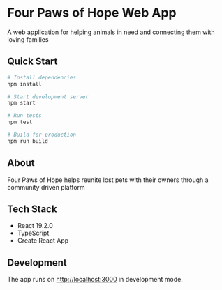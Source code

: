 # Four Paws of Hope Web App

A web application for helping animals in need and connecting them with loving families 

## Quick Start

```bash
# Install dependencies
npm install

# Start development server
npm start

# Run tests
npm test

# Build for production
npm run build
```

## About

Four Paws of Hope helps reunite lost pets with their owners through a community driven platform 

## Tech Stack

- React 19.2.0
- TypeScript
- Create React App

## Development

The app runs on [http://localhost:3000](http://localhost:3000) in development mode. 